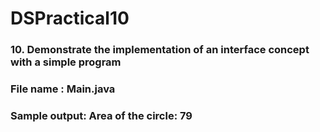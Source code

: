 # DSPractical10
### 10.	Demonstrate the implementation of an interface concept with a simple program 
### File name : Main.java
### Sample output:  Area of the circle: 79

